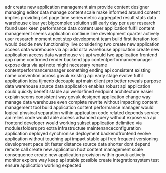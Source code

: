 adr create new application management aim provide content designer managing editor data manage content scale make informed around content implies providing set page time series metric aggregated result stats data warehouse clear yet bigcomplex solution still early day per user research found user keen performance data content user application fulfil content management seems application continue line development quarter actively user research moment next step development team build first iteration tool would decide new functionality live considering two create new application access data warehouse via api add data warehouse application create new application access data warehouse via api would two application frontend app name confirmed render backend app contentperformancemanager expose data via api note might necessary rename contentperformancemanager something ending api consistent existing name convention across govuk existing api early stage evolve fulfil application idea tijmenb decouple api main client pro better reveals purpose data warehouse source data application enables robust api application could quickly benefit stable api welldefined endpoint architecture easier explain seems consistent way govuk designed application change way manage data warehouse even complete rewrite without impacting content management tool build application content performance manager would logical physical separation within application code related depends service api relies code would able access advanced query without expose via api frontend developer would working subset application delimited via modulesfolders pro extra infrastructure maintenanceconfiguration application deployed synchronise deployment backendfrontend evolve application without touching api impact stable api free frequent versioning development pace bit faster distance source data shorter dont depend remote call create new application host content management scale consequence create new application provision within govuk actively monitor explore way keep api stable possible create integrationsystem test ensure application working expected
